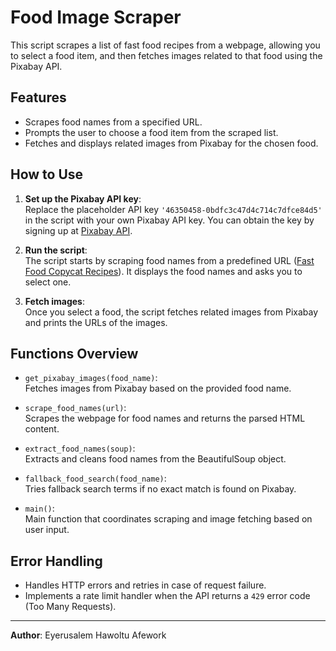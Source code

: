 # Food Image Scraper

This script scrapes a list of fast food recipes from a webpage, allowing you to select a food item, and then fetches images related to that food using the Pixabay API.

## Features

- Scrapes food names from a specified URL.
- Prompts the user to choose a food item from the scraped list.
- Fetches and displays related images from Pixabay for the chosen food.

## How to Use

1. **Set up the Pixabay API key**:  
   Replace the placeholder API key `'46350458-0bdfc3c47d4c714c7dfce84d5'` in the script with your own Pixabay API key. You can obtain the key by signing up at [Pixabay API](https://pixabay.com/api/docs/).

2. **Run the script**:  
   The script starts by scraping food names from a predefined URL ([Fast Food Copycat Recipes](https://www.delish.com/cooking/recipe-ideas/g43443854/fast-food-copycat-recipes/)). It displays the food names and asks you to select one.

3. **Fetch images**:  
   Once you select a food, the script fetches related images from Pixabay and prints the URLs of the images.

## Functions Overview

- `get_pixabay_images(food_name)`:  
  Fetches images from Pixabay based on the provided food name.

- `scrape_food_names(url)`:  
  Scrapes the webpage for food names and returns the parsed HTML content.

- `extract_food_names(soup)`:  
  Extracts and cleans food names from the BeautifulSoup object.

- `fallback_food_search(food_name)`:  
  Tries fallback search terms if no exact match is found on Pixabay.

- `main()`:  
  Main function that coordinates scraping and image fetching based on user input.

## Error Handling

- Handles HTTP errors and retries in case of request failure.
- Implements a rate limit handler when the API returns a `429` error code (Too Many Requests).

---

**Author**: Eyerusalem Hawoltu Afework
